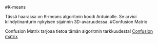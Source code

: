 #K-means

Tässä haarassa on K-means algoritmin koodi Arduinolle. 
Se arvioi kiihdytinanturin nykyisen sijainnin 3D-avaruudessa.
#Confusion Matrix

Confusion Matrix tarjoaa tietoa tämän algoritmin tarkkuudesta!
[Confusion matrix](https://user-images.githubusercontent.com/101668131/208823935-dcfcdc12-4cd6-4104-adb4-a2a1d8440ede.png)
